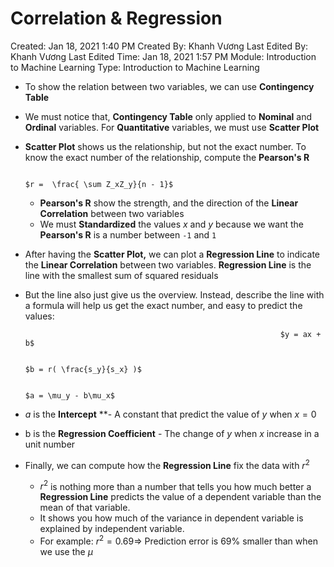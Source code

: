 # Correlation & Regression

Created: Jan 18, 2021 1:40 PM
Created By: Khanh Vương
Last Edited By: Khanh Vương
Last Edited Time: Jan 18, 2021 1:57 PM
Module: Introduction to Machine Learning
Type: Introduction to Machine Learning

- To show the relation between two variables, we can use **Contingency Table**
- We must notice that, **Contingency Table** only applied to **Nominal** and **Ordinal** variables. For **Quantitative** variables, we must use **Scatter Plot**
- **Scatter Plot** shows us the relationship, but not the exact number. To know the exact number of the relationship, compute the **Pearson's R**

                                                           $r =  \frac{ \sum Z_xZ_y}{n - 1}$

    - **Pearson's R** show the strength, and the direction of the **Linear Correlation** between two variables
    - We must **Standardized** the values $x$ and $y$  because we want the **Pearson's R** is a number between `-1` and `1`
- After having the **Scatter Plot,** we can plot a **Regression Line** to indicate the **Linear Correlation** between two variables. **Regression Line** is the line with the smallest sum of squared residuals
- But the line also just give us the overview. Instead, describe the line with a formula will help us get the exact number, and easy to predict the values:

                                                               $y = ax + b$

                                                               $b = r( \frac{s_y}{s_x} )$

                                                                 $a = \mu_y - b\mu_x$

- $a$ is the **Intercept** **- A constant that predict the value of $y$ when $x = 0$
- b is the **Regression Coefficient** - The change of $y$ when $x$ increase in a unit number
- Finally, we can compute how the **Regression Line** fix the data with $r^2$
    - $r^2$ is nothing more than a number that tells you how much better a **Regression Line** predicts the value of a dependent variable than the mean of that variable.
    - It shows you how much of the variance in dependent variable is explained by independent variable.
    - For example: $r^2 = 0.69 \Rightarrow$ Prediction error is 69% smaller than when we use the $\mu$